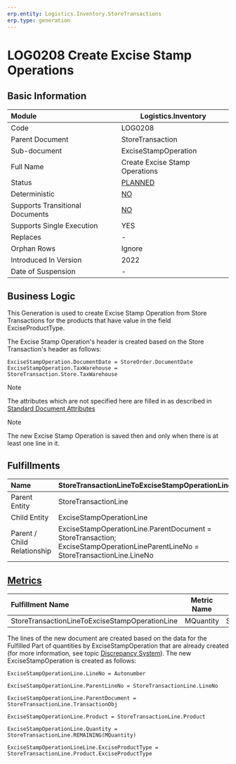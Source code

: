 ```yaml
---
erp.entity: Logistics.Inventory.StoreTransactions
erp.type: generation
---
```


# LOG0208 Create Excise Stamp Operations

## Basic Information

| Module                          | Logistics.Inventory                                       |
| :------------------------------ | --------------------------------------------------------- |
| Code                            | LOG0208                                                   |
| Parent Document                 | StoreTransaction                                          |
| Sub-document                    | ExciseStampOperation                                      |
| Full Name                       | Create Excise Stamp Operations                            |
| Status                          | [PLANNED](xref:generation-procedures)                     |
| Deterministic                   | [NO](xref:document-generation-and-transitional-documents) |
| Supports Transitional Documents | [NO](xref:document-generation-and-transitional-documents) |
| Supports Single Execution       | YES                                                       |
| Replaces                        | -                                                         |
| Orphan Rows                     | Ignore                                                    |
| Introduced In Version           | 2022                                                      |
| Date of Suspension              | -                                                         |

## Business Logic

This Generation is used to create Excise Stamp Operation from Store Transactions for the products that have value in the field ExciseProductType. 

The Excise Stamp Operation's header is created based on the Store Transaction's header as follows:

```
ExciseStampOperation.DocumentDate = StoreOrder.DocumentDate
ExciseStampOperation.TaxWarehouse = StoreTransaction.Store.TaxWarehouse

```

> [!Note] 
> The attributes which are not specified here are filled in as described in [Standard Document Attributes](../reference/standard-document-attributes.md)

> [!Note] 
> The new Excise Stamp Operation is saved then and only when there is at least one line in it.

## Fulfillments

| Name                        | StoreTransactionLineToExciseStampOperationLine               |
| :-------------------------- | ------------------------------------------------------------ |
| Parent Entity               | StoreTransactionLine                                         |
| Child Entity                | ExciseStampOperationLine                                     |
| Parent / Child Relationship | ExciseStampOperationLine.ParentDocument = StoreTransaction; ExciseStampOperationLineParentLineNo = StoreTransactionLine.LineNo |

## [Metrics](../reference/metrics.md)

| Fulfillment Name                               | Metric Name |         Measurement Unit          | Parent Value                  | Child Value                   | New Record |
| :--------------------------------------------- | :---------: | :-------------------------------: | :---------------------------- | :---------------------------- | :--------- |
| StoreTransactionLineToExciseStampOperationLine |  MQuantity  | StoreTransactionLine.QuantityUnit | StoreTransactionLine.Quantity | ExciseStampOperation.Quantity | YES        |

The lines of the new document are created based on the data for the Fulfilled Part of quantities by ExciseStampOperation that are already created (for more information, see topic [Discrepancy System](../reference/discrepancy-system.md)). The new ExciseStampOperation is created as follows:

```
ExciseStampOperationLine.LineNo = Autonumber

ExciseStampOperationLine.ParentLineNo = StoreTransactionLine.LineNo

ExciseStampOperationLine.ParentDocument = StoreTransactionLine.TransactionObj

ExciseStampOperationLine.Product = StoreTransactionLine.Product

ExciseStampOperationLine.Quantity = StoreTransactionLine.REMAINING(MQuantity)

ExciseStampOperationLineLine.ExciseProductType = StoreTransactionLine.Product.ExciseProductType


```







